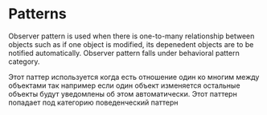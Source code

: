 # Patterns
Observer pattern is used when there is one-to-many relationship between objects 
such as if one object is modified, 
its depenedent objects are to be notified automatically. 
Observer pattern falls under behavioral pattern category.

Этот паттер используется когда есть отношение один ко многим между объектами 
так например если один объект изменяется остальные объекты будут уведомлены об этом 
автоматически.
Этот паттерн попадает под категорию поведенческий паттерн
